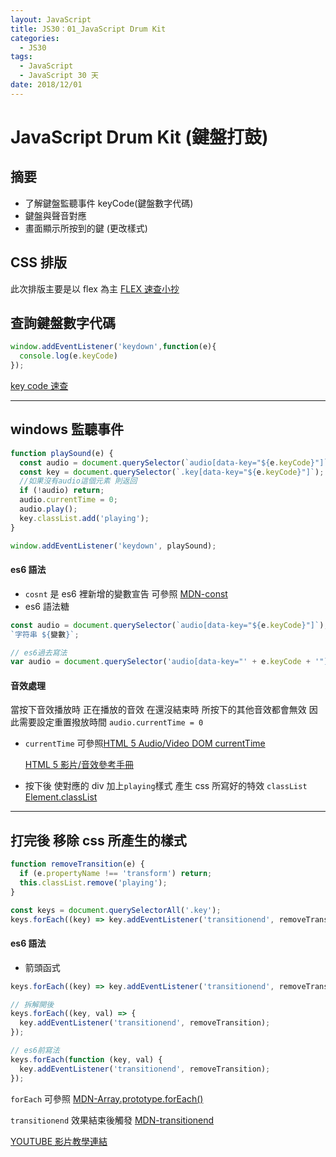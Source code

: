 ```yaml
---
layout: JavaScript
title: JS30：01_JavaScript Drum Kit
categories:
  - JS30
tags:
  - JavaScript
  - JavaScript 30 天
date: 2018/12/01
---
```


# JavaScript Drum Kit (鍵盤打鼓)

## 摘要

- 了解鍵盤監聽事件 keyCode(鍵盤數字代碼)
- 鍵盤與聲音對應
- 畫面顯示所按到的鍵 (更改樣式)

## CSS 排版

此次排版主要是以 flex 為主
[FLEX 速查小抄](https://darekkay.com/dev/flexbox-cheatsheet.html)

## 查詢鍵盤數字代碼

```js
window.addEventListener('keydown',function(e){
  console.log(e.keyCode)
});
```

[key code 速查](http://keycode.info/)

---

## windows 監聽事件

```javascript
function playSound(e) {
  const audio = document.querySelector(`audio[data-key="${e.keyCode}"]`);
  const key = document.querySelector(`.key[data-key="${e.keyCode}"]`);
  //如果沒有audio這個元素 則返回
  if (!audio) return;
  audio.currentTime = 0;
  audio.play();
  key.classList.add('playing');
}

window.addEventListener('keydown', playSound);
```

#### es6 語法

- `cosnt` 是 es6 裡新增的變數宣告 可參照 [MDN-const](https://developer.mozilla.org/zh-TW/docs/Web/JavaScript/Reference/Statements/const)
- es6 語法糖

```javascript
const audio = document.querySelector(`audio[data-key="${e.keyCode}"]`);
`字符串 ${變數}`;

// es6過去寫法
var audio = document.querySelector('audio[data-key="' + e.keyCode + '"]');
```

#### 音效處理

當按下音效播放時 正在播放的音效 在還沒結束時 所按下的其他音效都會無效
因此需要設定重置撥放時間 `audio.currentTime = 0`

- `currentTime` 可參照[HTML 5 Audio/Video DOM currentTime](http://www.w3school.com.cn/tags/av_prop_currenttime.asp)

  [HTML 5 影片/音效參考手冊](http://www.w3school.com.cn/tags/html_ref_audio_video_dom.asp)

- 按下後 使對應的 div 加上`playing`樣式 產生 css 所寫好的特效
  `classList` [Element.classList](https://developer.mozilla.org/zh-TW/docs/Web/API/Element/classList)

---

## 打完後 移除 css 所產生的樣式

```javascript
function removeTransition(e) {
  if (e.propertyName !== 'transform') return;
  this.classList.remove('playing');
}

const keys = document.querySelectorAll('.key');
keys.forEach((key) => key.addEventListener('transitionend', removeTransition));
```

#### es6 語法

- 箭頭函式

```javascript
keys.forEach((key) => key.addEventListener('transitionend', removeTransition));

// 拆解開後
keys.forEach((key, val) => {
  key.addEventListener('transitionend', removeTransition);
});

// es6前寫法
keys.forEach(function (key, val) {
  key.addEventListener('transitionend', removeTransition);
});
```

`forEach` 可參照 [MDN-Array.prototype.forEach()](https://developer.mozilla.org/zh-TW/docs/Web/JavaScript/Reference/Global_Objects/Array/forEach)

`transitionend` 效果結束後觸發 [MDN-transitionend](https://developer.mozilla.org/zh-CN/docs/Web/Events/transitionend)

[YOUTUBE 影片教學連結](https://www.youtube.com/watch?v=VuN8qwZoego)

